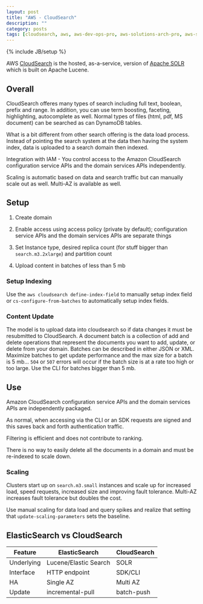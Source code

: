 ```yaml
---
layout: post
title: "AWS - CloudSearch"
description: ""
category: posts
tags: [cloudsearch, aws, aws-dev-ops-pro, aws-solutions-arch-pro, aws-services]
---
```

{% include JB/setup %}

AWS [CloudSearch](https://aws.amazon.com/documentation/cloudsearch/) is the hosted, as-a-service, version of [Apache SOLR](http://lucene.apache.org/solr/) which is built on Apache Lucene.

## Overall 

CloudSearch offeres many types of search including full text, boolean, prefix and range. In addition, you can use 
term boosting, faceting, highlighting, autocomplete as well. Normal types of files (html, pdf, MS document) can be searched as can DynamoDB tables.

What is a bit different from other search offering is the data load process. Instead of pointing the search system at the data then having the system index, data is uploaded to a search domain then indexed.

Integration with IAM - You control access to the Amazon CloudSearch configuration service APIs and the domain services APIs independently.

Scaling is automatic based on data and search traffic but can manually scale out as well. Multi-AZ is available as well.

## Setup

1. Create domain

2. Enable access using access policy (private by default); configuration service APIs and the domain services APIs are separate things

3. Set Instance type, desired replica count (for stuff bigger than `search.m3.2xlarge`) and partition count

4. Upload content in batches of less than 5 mb

### Setup Indexing

Use the `aws cloudsearch define-index-field` to manually setup index field or `cs-configure-from-batches` to automatically setup index fields.

### Content Update

The model is to upload data into cloudsearch so if data changes it must be resubmitted to CloudSearch. A document batch is a collection of add and delete operations that represent the documents you want to add, update, or delete from your domain. Batches can be described in either JSON or XML. Maximize batches to get update performance and the max size for a batch is 5 mb... `504` or `507` errors will occur if the batch size is at a rate too high or too large. Use the CLI for batches bigger than 5 mb.

## Use

Amazon CloudSearch configuration service APIs and the domain services APIs are independently packaged. 

As normal, when accessing via the CLI or an SDK requests are signed and this saves back and forth authentication traffic.

Filtering is efficient and does not contribute to ranking. 

There is no way to easily delete all the documents in a domain and must be re-indexed to scale down. 

### Scaling

Clusters start up on `search.m3.small` instances and scale up for increased load, speed requests, increased size and improving fault tolerance. Multi-AZ increases fault tolerance but doubles the cost.

Use manual scaling for data load and query spikes and realize that setting that `update-scaling-parameters` sets the baseline.


## ElasticSearch vs CloudSearch

| Feature | ElasticSearch | CloudSearch  |
|---------------|---------------|-------|
| Underlying | Lucene/Elastic Search | SOLR |
| Interface | HTTP endpoint | SDK/CLI |
| HA | Single AZ | Multi AZ |
| Update | incremental-pull | batch-push |


